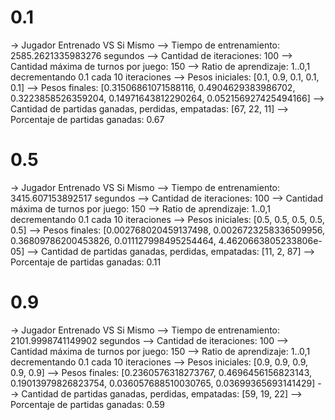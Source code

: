# 0.1
-> Jugador Entrenado VS Si Mismo
--> Tiempo de entrenamiento: 2585.2621335983276 segundos
--> Cantidad de iteraciones: 100
--> Cantidad máxima de turnos por juego: 150
--> Ratio de aprendizaje: 1..0,1 decrementando 0.1 cada 10 iteraciones
--> Pesos iniciales: [0.1, 0.9, 0.1, 0.1, 0.1]
--> Pesos finales: [0.31506861071588116, 0.4904629383986702, 0.3223858526359204, 0.14971643812290264, 0.052156927425494166]
--> Cantidad de partidas ganadas, perdidas, empatadas: [67, 22, 11]
--> Porcentaje de partidas ganadas: 0.67

# 0.5
-> Jugador Entrenado VS Si Mismo
--> Tiempo de entrenamiento: 3415.607153892517 segundos
--> Cantidad de iteraciones: 100
--> Cantidad máxima de turnos por juego: 150
--> Ratio de aprendizaje: 1..0,1 decrementando 0.1 cada 10 iteraciones
--> Pesos iniciales: [0.5, 0.5, 0.5, 0.5, 0.5]
--> Pesos finales: [0.002768020459137498, 0.0026723258336509956, 0.36809786200453826, 0.011127998495254464, 4.4620663805233806e-05]
--> Cantidad de partidas ganadas, perdidas, empatadas: [11, 2, 87]
--> Porcentaje de partidas ganadas: 0.11

# 0.9
-> Jugador Entrenado VS Si Mismo
--> Tiempo de entrenamiento: 2101.9998741149902 segundos
--> Cantidad de iteraciones: 100
--> Cantidad máxima de turnos por juego: 150
--> Ratio de aprendizaje: 1..0,1 decrementando 0.1 cada 10 iteraciones
--> Pesos iniciales: [0.9, 0.9, 0.9, 0.9, 0.9]
--> Pesos finales: [0.2360576318273767, 0.4696456156823143, 0.19013979826823754, 0.036057688510030765, 0.03699365693141429]
--> Cantidad de partidas ganadas, perdidas, empatadas: [59, 19, 22]
--> Porcentaje de partidas ganadas: 0.59